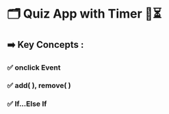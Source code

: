# 🗂️ Quiz App with Timer 🤔⏳
##  ➡️ Key Concepts :
### ✅ onclick Event  
### ✅ add( ), remove( )
### ✅ If...Else If
